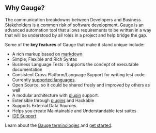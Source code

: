 ## Why Gauge?


The communication breakdowns between Developers and Business Stakeholders is a common risk of software development. Gauge is an advanced automation tool that allows requirements to be written in a way that will be understood by all roles in a project and help bridge the gap.

Some of the **key features** of Gauge that make it stand unique include:

* A rich markup based on [markdown](https://en.wikipedia.org/wiki/Markdown)
* Simple, Flexible and Rich Syntax
* Business Language Tests : Supports the concept of executable documentation
* Consistent Cross Platform/Language Support for writing test code. Currently [supported languages](language_features/README.md).
* Open Source, so it could be shared freely and improved by others as well
* A modular architecture with [plugin](plugins/README.md) support.
* Extensible through [plugins](plugins/README.md) and Hackable
* Supports External Data Sources
* Helps you create Maintainable and Understandable test suites
* [IDE Support](ide_support/README.md)

Learn about the [Gauge terminologies](gauge_terminologies/README.md) and [get started](getting_started/README.md).
